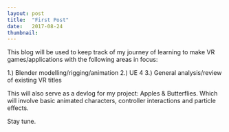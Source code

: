 ```yaml
---
layout: post
title:  "First Post"
date:   2017-08-24
thumbnail:
---
```


This blog will be used to keep track of my journey of learning to make VR games/applications with the following areas in focus:

1.) Blender modelling/rigging/animation
2.) UE 4
3.) General analysis/review of existing VR titles

This will also serve as a devlog for my project: Apples & Butterflies. Which will involve basic animated characters, controller interactions and particle effects.

Stay tune.
